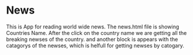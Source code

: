 # News
This is App for reading world wide news.
The news.html file is showing Countries Name.
After the click on the country name we are getting all the breaking newses of the country. and another block is appears with the catagorys of the newses, which is helfull for getting newses by catogary.
